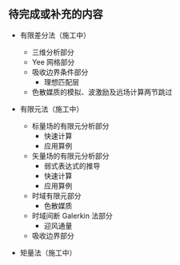 ## 待完成或补充的内容

- 有限差分法（施工中）
    - 三维分析部分
    - Yee 网格部分
    - 吸收边界条件部分
        - 理想匹配层
    - 色散媒质的模拟、波激励及远场计算两节跳过

- 有限元法（施工中）
    - 标量场的有限元分析部分
        - 快速计算
        - 应用算例
    - 矢量场的有限元分析部分
        - 弱式表达式的推导
        - 快速计算
        - 应用算例
    - 时域有限元部分
        - 色散媒质
    - 时域间断 Galerkin 法部分
        - 迎风通量
    - 吸收边界部分

- 矩量法（施工中）